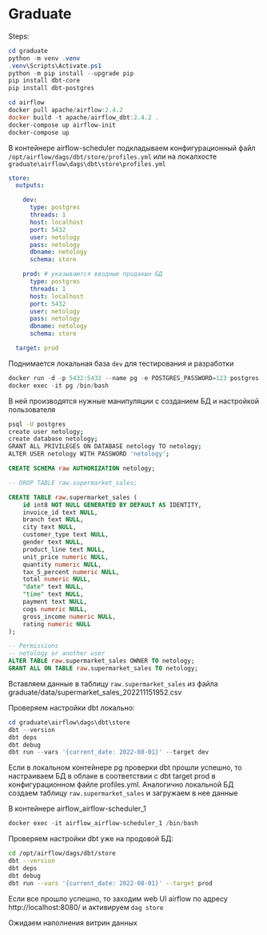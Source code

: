 # Graduate
Steps:

```powershell
cd graduate
python -m venv .venv
.venv\Scripts\Activate.ps1
python -m pip install --upgrade pip
pip install dbt-core
pip install dbt-postgres
```


```powershell
cd airflow
docker pull apache/airflow:2.4.2
docker build -t apache/airflow_dbt:2.4.2 .
docker-compose up airflow-init
docker-compose up
```

В контейнере airflow-scheduler 
подкладываем конфигурационный файл `/opt/airflow/dags/dbt/store/profiles.yml`
или на локалхосте 
`graduate\airflow\dags\dbt\store\profiles.yml`

```yml
store:
  outputs:

    dev:
      type: postgres
      threads: 1
      host: localhost
      port: 5432
      user: netology
      pass: netology
      dbname: netology
      schema: store

    prod: # указываются вводные продакшн БД
      type: postgres
      threads: 1
      host: localhost
      port: 5432
      user: netology
      pass: netology
      dbname: netology
      schema: store

  target: prod
```

Поднимается локальная база `dev` для тестирования и разработки
```powershell
docker run -d -p 5432:5432 --name pg -e POSTGRES_PASSWORD=123 postgres:latest
docker exec -it pg /bin/bash
```

В ней производятся нужные манипуляции с созданием БД и настройкой пользователя
```bash
psql -U postgres
create user netology;
create database netology;
GRANT ALL PRIVILEGES ON DATABASE netology TO netology;
ALTER USER netology WITH PASSWORD 'netology';
```

```sql
CREATE SCHEMA raw AUTHORIZATION netology;

-- DROP TABLE raw.supermarket_sales;

CREATE TABLE raw.supermarket_sales (
    id int8 NOT NULL GENERATED BY DEFAULT AS IDENTITY,
    invoice_id text NULL,
    branch text NULL,
    city text NULL,
    customer_type text NULL,
    gender text NULL,
    product_line text NULL,
    unit_price numeric NULL,
    quantity numeric NULL,
    tax_5_percent numeric NULL,
    total numeric NULL,
    "date" text NULL,
    "time" text NULL,
    payment text NULL,
    cogs numeric NULL,
    gross_income numeric NULL,
    rating numeric NULL
);

-- Permissions
-- netology or another user
ALTER TABLE raw.supermarket_sales OWNER TO netology;
GRANT ALL ON TABLE raw.supermarket_sales TO netology;
```
Вставляем данные в таблицу `raw.supermarket_sales` из файла graduate/data/supermarket_sales_202211151952.csv

Проверяем настройки dbt локально:
```powershell
cd graduate\airflow\dags\dbt\store
dbt --version
dbt deps
dbt debug
dbt run --vars '{current_date: 2022-08-01}' --target dev
```

Если в локальном контейнере pg проверки dbt прошли успешно, то настраиваем БД в облаке
в соответствии с dbt target prod в конфигурационном файле profiles.yml. Аналогично локальной БД создаем таблицу `raw.supermarket_sales` и загружаем в нее данные

В контейнере airflow_airflow-scheduler_1
```powershell
docker exec -it airflow_airflow-scheduler_1 /bin/bash
```
Проверяем настройки dbt уже на продовой БД:
```bash
cd /opt/airflow/dags/dbt/store
dbt --version
dbt deps
dbt debug
dbt run --vars '{current_date: 2022-08-01}' --target prod
```

Если все прошло успешно, то заходим web UI airflow
по адресу http://localhost:8080/
и активируем `dag store`

Ожидаем наполнения витрин данных 